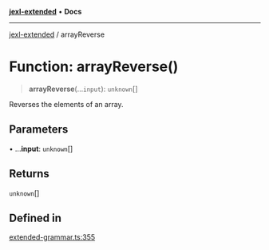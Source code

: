 [**jexl-extended**](../README.md) • **Docs**

***

[jexl-extended](../globals.md) / arrayReverse

# Function: arrayReverse()

> **arrayReverse**(...`input`): `unknown`[]

Reverses the elements of an array.

## Parameters

• ...**input**: `unknown`[]

## Returns

`unknown`[]

## Defined in

[extended-grammar.ts:355](https://github.com/nikoraes/jexl-extended/blob/6615aed6c8a07c2ecf0502c413d5c565a91b5f13/src/extended-grammar.ts#L355)
